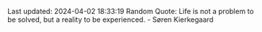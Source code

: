 Last updated: 2024-04-02 18:33:19
Random Quote: Life is not a problem to be solved, but a reality to be experienced. - Søren Kierkegaard